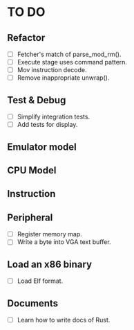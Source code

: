 # TO DO

## Refactor

- [ ] Fetcher's match of parse_mod_rm().
- [ ] Execute stage uses command pattern.
- [ ] Mov instruction decode.
- [ ] Remove inappropriate unwrap().

## Test & Debug

- [ ] Simplify integration tests.
- [ ] Add tests for display.

## Emulator model

## CPU Model

## Instruction

## Peripheral

- [ ] Register memory map.
- [ ] Write a byte into VGA text buffer.

## Load an x86 binary

- [ ] Load Elf format.

## Documents

- [ ] Learn how to write docs of Rust.
